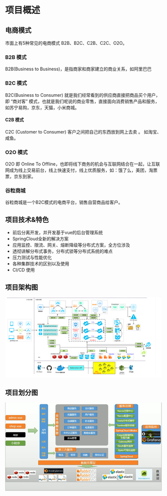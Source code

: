 # 项目概述

## 电商模式

市面上有5种常见的电商模式 B2B、B2C、C2B、C2C、O2O。

### B2B 模式

B2B(Business to Business)，是指商家和商家建立的商业关系，如阿里巴巴

### B2C 模式

B2C(Business to Consumer) 就是我们经常看到的供应商直接把商品买个用户，即 “商对客” 模式，也就是我们呢说的商业零售，直接面向消费销售产品和服务，如苏宁易购，京东，天猫，小米商城。

#### C2B 模式

C2C (Customer to Consumer) 客户之间把自己的东西放到网上去卖 。
如淘宝、咸鱼。

### O2O 模式

O2O 即 Online To Offline，也即将线下商务的机会与互联网结合在一起，让互联网成为线上交易前台，线上快速支付，线上优质服务，如：饿了么，美团，淘票票，京东到家。

### 谷粒商城

谷粒商城是一个B2C模式的电商平台，销售自营商品给客户。

## 项目技术&特色

- 前后分离开发，并开发基于vue的后台管理系统
- SpringCloud全新的解决方案
- 应用监控、限流、网关、熔断降级等分布式方案，全方位涉及
- 透彻讲解分布式事务，分布式锁等分布式系统的难点
- 压力测试与性能优化
- 各种集群技术的区别以及使用
- CI/CD 使用

## 项目架构图

![img](assets/00-项目概述/20201218195315599.png)

## 项目划分图

![image-20220930155808381](assets/00-项目概述/image-20220930155808381.png)